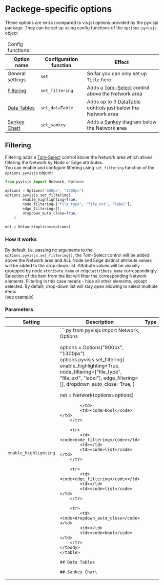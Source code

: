 # Packege-specific options

These options are extra (compared to vis.js) options provided by the pyvisjs package.
They can be set up using config functions of the `options.pyvisjs` object

<table>
<thead>
    <tr>
        <td>Config functions</td>
    </tr>
    <tr>
        <th>Option name</th>
        <th>Configuration function</th>
        <th>Effect</th>
    </tr>
</thead>
<tbody>
    <tr>
        <td>General settings</td>
        <td><code>set</code></td>
        <td>So far you can only set up <code>Title</code> here</td>
    </tr>
    <tr>
        <td><a href="#filtering">Filtering</a></td>
        <td><code>set_filtering</code></td>
        <td>Adds a <a href="https://tom-select.js.org/" target="_blank">Tom-Select</a> control above the Network area</td>
    </tr>
    <tr>
        <td><a href="#data-tables">Data Tables</a></td>
        <td><code>set_dataTable</code></td>
        <td>Adds up to 3 <a href="https://datatables.net/" target="_blank">DataTable</a> controls just below the Network area</td>
    </tr>
    <tr>
        <td><a href="#sankey-chart">Sankey Chart</a></td>
        <td><code>set_sankey</code></td>
        <td>Adds a <a href="https://plotly.com/python/sankey-diagram/" target="_blank">Sankey</a> diagram below the Network area</td>
    </tr>
</tbody>
</table>


## Filtering

Filtering adds a <a href="https://tom-select.js.org/" target="_blank">Tom-Select</a> control above the Network area
which allows filtering the Network by Node or Edge attributes.  
You can enable and configure filtering using `set_filtering` function of the `options.pyvisjs` object:
``` py
from pyvisjs import Network, Options

options = Options("800px", "1300px")
options.pyvisjs.set_filtering(
        enable_highlighting=True,
        node_filtering=["file_type", "file_ext", "label"],
        edge_filtering=[],
        dropdown_auto_close=True,
    )

net = Network(options=options)
```

### How it works
By default, i.e. passing no arguments to the `options.pyvisjs.set_filtering()`, the Tom-Select control will be added above the Network area 
and ALL Node and Edge distinct attribute values will be added to the drop-down list. Attribute values will be visually groupped by node.`attribute_name` or edge.`attribute_name` correspondingly. Selection of the item from the list will 
filter the corresponding Network elements. Filtering in this case means - hide all other elements, except selected. By defailt, drop-down list will stay open allowing to select multiple items.  
(<a href="../examples/filtering-example/" target="blank_">see example</a>)


### Parameters

<table>
<thead>
    <tr>
        <th width=300px>Setting</th>
        <th>Description</th>
        <th>Type</th>
    </tr>
</thead>
<tbody>
    <tr>
        <td><code>enable_highlighting</code></td>
        <td>
``` py
from pyvisjs import Network, Options

options = Options("800px", "1300px")
options.pyvisjs.set_filtering(
        enable_highlighting=True,
        node_filtering=["file_type", "file_ext", "label"],
        edge_filtering=[],
        dropdown_auto_close=True,
    )

net = Network(options=options)
```
        </td>
        <td><code>bool</code></td>
    </tr>

    <tr>
        <td><code>node_filtering</code></td>
        <td></td>
        <td><code>list</code></td>
    </tr>

    <tr>
        <td><code>edge_filtering</code></td>
        <td></td>
        <td><code>list</code></td>
    </tr>

    <tr>
        <td><code>dropdown_auto_close</code></td>
        <td></td>
        <td><code>bool</code></td>
    </tr>
</tbody>
</table>

## Data Tables

## Sankey Chart